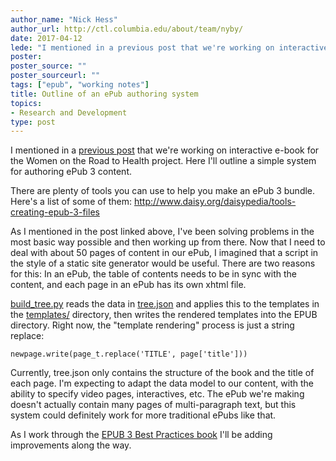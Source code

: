 ```yaml
---
author_name: "Nick Hess"
author_url: http://ctl.columbia.edu/about/team/nyby/
date: 2017-04-12
lede: "I mentioned in a previous post that we're working on interactive e-book for the Women on the Road to Health project. Here I'll outline a simple system for authoring ePub 3 content."
poster: 
poster_source: ""
poster_sourceurl: ""
tags: ["epub", "working notes"]
title: Outline of an ePub authoring system
topics:
- Research and Development
type: post
---
```


I mentioned in
a [previous post](/articles/sequenced-activies-in-javascript/) that
we're working on interactive e-book for the Women on the Road to
Health project. Here I'll outline a simple system for authoring ePub 3
content.

There are plenty of tools you can use to help you make an ePub 3
bundle. Here's a list of some of them:
http://www.daisy.org/daisypedia/tools-creating-epub-3-files

As I mentioned in the post linked above, I've been solving problems in
the most basic way possible and then working up from there. Now that I
need to deal with about 50 pages of content in our ePub, I imagined
that a script in the style of a static site generator would be
useful. There are two reasons for this: In an ePub, the table of
contents needs to be in sync with the content, and each page in an
ePub has its own xhtml file.

[build_tree.py](https://github.com/ccnmtl/worth3/blob/master/scripts/build_tree.py)
reads the data in
[tree.json](https://github.com/ccnmtl/worth3/blob/master/scripts/tree.json) 
and applies this to the templates in the
[templates/](https://github.com/ccnmtl/worth3/tree/master/scripts/templates) 
directory, then writes the rendered templates into the EPUB
directory. Right now, the "template rendering" process is just a
string replace:

    newpage.write(page_t.replace('TITLE', page['title']))
    
Currently, tree.json only contains the structure of the book and the
title of each page. I'm expecting to adapt the data model to our
content, with the ability to specify video pages, interactives,
etc. The ePub we're making doesn't actually contain many pages of
multi-paragraph text, but this system could definitely work for more
traditional ePubs like that.

As I work through the [EPUB 3 Best Practices book](http://shop.oreilly.com/product/0636920024897.do)
I'll be adding improvements along the way.
